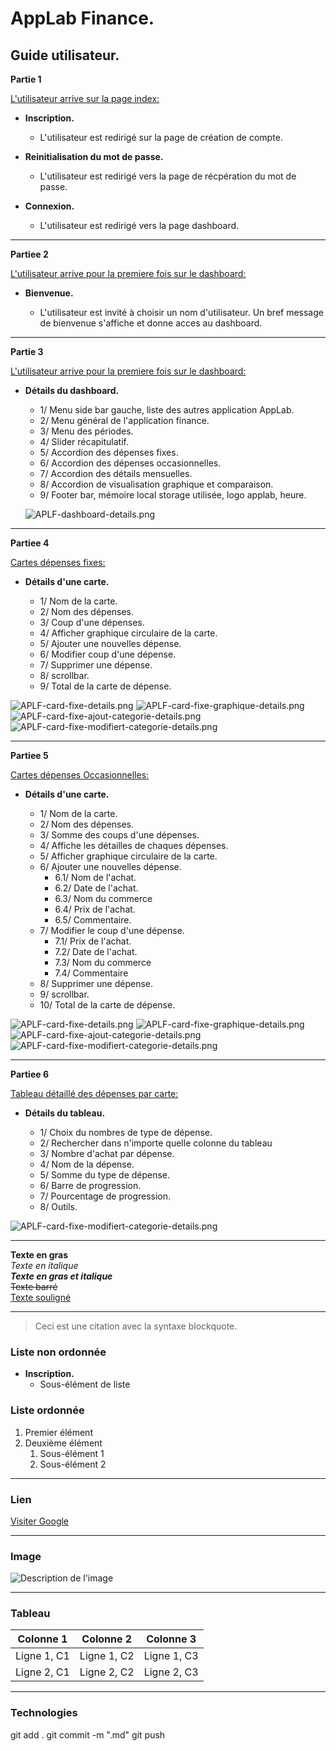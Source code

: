 # AppLab Finance.
## Guide utilisateur.



**Partie 1**  

<u>L'utilisateur arrive sur la page index:</u>

- **Inscription.**

  - L'utilisateur est redirigé sur la page de création de compte.

- **Reinitialisation du mot de passe.**

  - L'utilisateur est redirigé vers la page de récpération du mot de passe. 
  
- **Connexion.**

  - L'utilisateur est redirigé vers la page dashboard.  

---

**Partiee 2**  

<u>L'utilisateur arrive pour la premiere fois sur le dashboard:</u>

- **Bienvenue.**

  - L'utilisateur est invité à choisir un nom d'utilisateur. Un bref message de bienvenue s'affiche et donne acces au dashboard.

---

**Partie 3**  

<u>L'utilisateur arrive pour la premiere fois sur le dashboard:</u>

- **Détails du dashboard.**

  - 1/ Menu side bar gauche, liste des autres application AppLab.
  - 2/ Menu général de l'application finance. 
  - 3/ Menu des périodes.
  - 4/ Slider récapitulatif.
  - 5/ Accordion des dépenses fixes.
  - 6/ Accordion des dépenses occasionnelles.
  - 7/ Accordion des détails mensuelles.
  - 8/ Accordion de visualisation graphique et comparaison.
  - 9/ Footer bar, mémoire local storage utilisée, logo applab, heure.

  ![APLF-dashboard-details.png](https://github.com/geoffrey-canivet/Technofuturtic/blob/main/Readme/APLF-dashboard-details.png)

---

**Partiee 4**  

<u>Cartes dépenses fixes:</u>

- **Détails d'une carte.**

  - 1/ Nom de la carte.
  - 2/ Nom des dépenses.
  - 3/ Coup d'une dépenses.
  - 4/ Afficher graphique circulaire de la carte.
  - 5/ Ajouter une nouvelles dépense.
  - 6/ Modifier coup d'une dépense.
  - 7/ Supprimer une dépense.
  - 8/ scrollbar.
  - 9/ Total de la carte de dépense. 

![APLF-card-fixe-details.png](https://github.com/geoffrey-canivet/Technofuturtic/blob/main/Readme/APLF-card-fixe-details.png)
![APLF-card-fixe-graphique-details.png](https://github.com/geoffrey-canivet/Technofuturtic/blob/main/Readme/APLF-card-fixe-graphique-details.png)
![APLF-card-fixe-ajout-categorie-details.png](https://github.com/geoffrey-canivet/Technofuturtic/blob/main/Readme/APLF-card-fixe-ajout-categorie-details.png)
![APLF-card-fixe-modifiert-categorie-details.png](https://github.com/geoffrey-canivet/Technofuturtic/blob/main/Readme/APLF-card-fixe-modifiert-categorie-details.png)

---

**Partiee 5**  

<u>Cartes dépenses Occasionnelles:</u>

- **Détails d'une carte.**

  - 1/ Nom de la carte.
  - 2/ Nom des dépenses.
  - 3/ Somme des coups d'une dépenses.
  - 4/ Affiche les détailles de chaques dépenses. 
  - 5/ Afficher graphique circulaire de la carte.
  - 6/ Ajouter une nouvelles dépense.
    - 6.1/ Nom de l'achat.
    - 6.2/ Date de l'achat.
    - 6.3/ Nom du commerce
    - 6.4/ Prix de l'achat.
    - 6.5/ Commentaire. 
  - 7/ Modifier le coup d'une dépense.
    - 7.1/ Prix de l'achat.
    - 7.2/ Date de l'achat.
    - 7.3/ Nom du commerce
    - 7.4/ Commentaire
  - 8/ Supprimer une dépense.
  - 9/ scrollbar.
  - 10/ Total de la carte de dépense. 

![APLF-card-fixe-details.png](https://github.com/geoffrey-canivet/Technofuturtic/blob/main/Readme/APLF-card-occasionnelle-details.png)
![APLF-card-fixe-graphique-details.png](https://github.com/geoffrey-canivet/Technofuturtic/blob/main/Readme/APLF-card-occasionnelle-graphique-details.png)
![APLF-card-fixe-ajout-categorie-details.png](https://github.com/geoffrey-canivet/Technofuturtic/blob/main/Readme/APLF-card-coccasionnelle-ajout-categorie-details.png)
![APLF-card-fixe-modifiert-categorie-details.png](https://github.com/geoffrey-canivet/Technofuturtic/blob/main/Readme/APLF-card-coccasionnelle-ajout-depense-details.png)

---

**Partiee 6**  

<u>Tableau détaillé des dépenses par carte:</u>

- **Détails du tableau.**

  - 1/ Choix du nombres de type de dépense.
  - 2/ Rechercher dans n'importe quelle colonne du tableau
  - 3/ Nombre d'achat par dépense.
  - 4/ Nom de la dépense. 
  - 5/ Somme du type de dépense.
  - 6/ Barre de progression.
  - 7/ Pourcentage de progression.
  - 8/ Outils.

![APLF-card-fixe-modifiert-categorie-details.png](https://github.com/geoffrey-canivet/Technofuturtic/blob/main/Readme/APLF-table-coccasionnelle-details.png)

---




**Texte en gras**  
*Texte en italique*  
***Texte en gras et italique***  
~~Texte barré~~  
<u>Texte souligné</u>  

---

> Ceci est une citation avec la syntaxe blockquote.

### Liste non ordonnée

- **Inscription.**
  - Sous-élément de liste

### Liste ordonnée

1. Premier élément
2. Deuxième élément
   1. Sous-élément 1
   2. Sous-élément 2

---

### Lien

[Visiter Google](https://www.google.com)

---

### Image

![Description de l'image](https://raw.githubusercontent.com/geoffrey-canivet/Technofuturtic/8a2df471ce1ad146e8e15ed02808ffb3478ebe6f/Readme/APLF-dashboard-details.svg)

---

### Tableau

| Colonne 1   | Colonne 2   | Colonne 3   |
|-------------|-------------|-------------|
| Ligne 1, C1 | Ligne 1, C2 | Ligne 1, C3 |
| Ligne 2, C1 | Ligne 2, C2 | Ligne 2, C3 |

---

### Technologies

git add .
git commit -m ".md"
git push 
